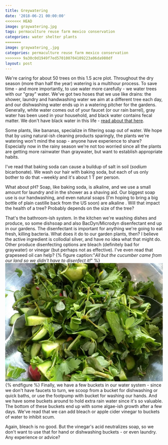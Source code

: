 ```yaml
---
title: Greywatering
date: '2018-06-21 00:00:00'
<<<<<<< HEAD
image: graywatering.jpg
tags: permaculture reuse farm mexico conservation
categories: water shelter plants
=======
image: graywatering_.jpg
categories: permaculture reuse farm mexico conservation
>>>>>>> 9a30c0d1949f7ed570100704109223a06da980df
layout: post
---
```


We're caring for about 50 trees on this 1.5 acre plot. Throughout the dry season (more than half the year) watering is a multihour process. To save time - and more importantly, to use water more carefully - we water trees with our "gray" water. We've got two hoses that we use like drains: the shower, laundry and handwashing water we aim at a different tree each day, and our dishwashing water ends up in a watering pitcher for the gardens.  Generally, white water comes out of your faucet (or our rain barrel), gray water has been used in your household, and black water contains fecal matter. We don't have black water in this life - [read about that here](http://www.annalisagross.com/home/pup-tent). 

Some plants, like bananas, specialize in filtering soap out of water. We hope that by using natural-ish cleaning products sparingly, the plants we're watering won't mind the soap - anyone have experience to share?
Especially now in the rainy season we're not too worried since all the plants are getting more rainwater than graywater, but want to establish appropriate habits.

I've read that baking soda can cause a buildup of salt in soil (*sodium* bicarbonate). We wash our hair with baking soda, but each of us only bother to do that ~weekly and it's about 1 T per person.

What about pH? Soap, like baking soda, is alkaline, and we use a small amount for laundry and in the shower as a shaving aid. Our biggest soap use is our handwashing, and even natural soaps (I'm hoping to bring a big bottle of plain castille back from the US soon) are alkaline . Will that impact the health of a tree? Probably depends on the size of the tree?

That's the bathroom-ish system. In the kitchen we're washing dishes and produce, so some dishsoap and also  BacDyn/Microdyn disenfectant end up in our gardens. The disenfectant is important for anything we're going to eat fresh, killing bacteria. What does it do to our garden plants, then? I believe the active ingredient is collodial silver, and have no idea what that might do. Other produce disenfecting options are bleach (definitely bad for graywater) or vinegar (but perhaps not as effective). I've even read that grapeseed oil can help?
{% figure caption:"*All but the cucumber came from our land so we didn't have to disenfect it!*" %}
[![Salad](/images/salad_.jpg)](/images/salad.jpg)
{% endfigure %}
Finally, we have a few buckets in our water system - since we don't have faucets to turn, we scoop from a bucket for dishwashing or quick baths, or use the footpump with bucket for washing our hands. And we have some buckets around to hold extra rain water since it's so valuable. The bottom of these buckets end up with some algae-ish growth after a few days. We've read that we can add bleach or apple cider vinegar to buckets of water to inhibit scum.

Again, bleach is no good. But the vinegar's acid neutralizes soap, so we don't want to use that for hand or dishwashing buckets - or even laundry. Any experience or advice?
